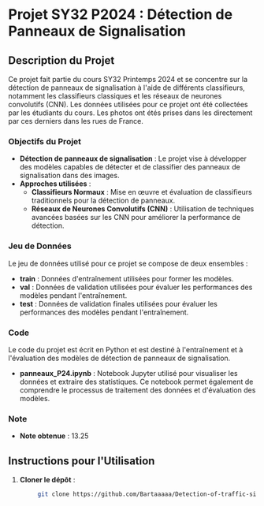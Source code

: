 # Projet SY32 P2024 : Détection de Panneaux de Signalisation

## Description du Projet

Ce projet fait partie du cours SY32 Printemps 2024 et se concentre sur la détection de panneaux de signalisation à l'aide de différents classifieurs, notamment les classifieurs classiques et les réseaux de neurones convolutifs (CNN). Les données utilisées pour ce projet ont été collectées par les étudiants du cours. Les photos ont étés prises dans les directement par ces derniers dans les rues de France.

### Objectifs du Projet

- **Détection de panneaux de signalisation** : Le projet vise à développer des modèles capables de détecter et de classifier des panneaux de signalisation dans des images.
- **Approches utilisées** :
  - **Classifieurs Normaux** : Mise en œuvre et évaluation de classifieurs traditionnels pour la détection de panneaux.
  - **Réseaux de Neurones Convolutifs (CNN)** : Utilisation de techniques avancées basées sur les CNN pour améliorer la performance de détection.

### Jeu de Données

Le jeu de données utilisé pour ce projet se compose de deux ensembles :

- **train** : Données d'entraînement utilisées pour former les modèles.
- **val** : Données de validation utilisées pour évaluer les performances des modèles pendant l'entraînement.
- **test** : Données de validation finales utilisées pour évaluer les performances des modèles pendant l'entraînement.

### Code

Le code du projet est écrit en Python et est destiné à l'entraînement et à l'évaluation des modèles de détection de panneaux de signalisation.

- **panneaux_P24.ipynb** : Notebook Jupyter utilisé pour visualiser les données et extraire des statistiques. Ce notebook permet également de comprendre le processus de traitement des données et d'évaluation des modèles.

### Note

- **Note obtenue** : 13.25

## Instructions pour l'Utilisation

1. **Cloner le dépôt** :
   ```bash
        git clone https://github.com/Bartaaaaa/Detection-of-traffic-signs-on-images.git